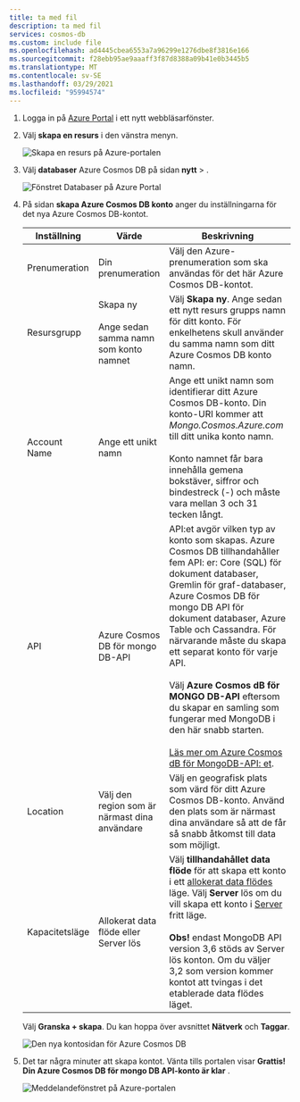 ```yaml
---
title: ta med fil
description: ta med fil
services: cosmos-db
ms.custom: include file
ms.openlocfilehash: ad4445cbea6553a7a96299e1276dbe8f3816e166
ms.sourcegitcommit: f28ebb95ae9aaaff3f87d8388a09b41e0b3445b5
ms.translationtype: MT
ms.contentlocale: sv-SE
ms.lasthandoff: 03/29/2021
ms.locfileid: "95994574"
---
```

1. Logga in på [Azure Portal](https://portal.azure.com/) i ett nytt webbläsarfönster.

2. Välj **skapa en resurs** i den vänstra menyn.
   
   ![Skapa en resurs på Azure-portalen](./media/cosmos-db-create-dbaccount-mongodb/create-nosql-db-databases-json-tutorial-0.png)
   
3. Välj **databaser** Azure Cosmos DB på sidan **nytt**  >  .
   
   ![Fönstret Databaser på Azure Portal](./media/cosmos-db-create-dbaccount-mongodb/create-nosql-db-databases-json-tutorial-1.png)
   
3. På sidan **skapa Azure Cosmos DB konto** anger du inställningarna för det nya Azure Cosmos DB-kontot. 
 
    Inställning|Värde|Beskrivning
    ---|---|---
    Prenumeration|Din prenumeration|Välj den Azure-prenumeration som ska användas för det här Azure Cosmos DB-kontot. 
    Resursgrupp|Skapa ny<br><br>Ange sedan samma namn som konto namnet|Välj **Skapa ny**. Ange sedan ett nytt resurs grupps namn för ditt konto. För enkelhetens skull använder du samma namn som ditt Azure Cosmos DB konto namn. 
    Account Name|Ange ett unikt namn|Ange ett unikt namn som identifierar ditt Azure Cosmos DB-konto. Din konto-URI kommer att *Mongo.Cosmos.Azure.com* till ditt unika konto namn.<br><br>Konto namnet får bara innehålla gemena bokstäver, siffror och bindestreck (-) och måste vara mellan 3 och 31 tecken långt.
    API|Azure Cosmos DB för mongo DB-API|API:et avgör vilken typ av konto som skapas. Azure Cosmos DB tillhandahåller fem API: er: Core (SQL) för dokument databaser, Gremlin för graf-databaser, Azure Cosmos DB för mongo DB API för dokument databaser, Azure Table och Cassandra. För närvarande måste du skapa ett separat konto för varje API. <br><br>Välj **Azure Cosmos dB för MONGO DB-API**  eftersom du skapar en samling som fungerar med MongoDB i den här snabb starten.<br><br>[Läs mer om Azure Cosmos dB för MongoDB-API: et](../articles/cosmos-db/mongodb-introduction.md).|
    Location|Välj den region som är närmast dina användare|Välj en geografisk plats som värd för ditt Azure Cosmos DB-konto. Använd den plats som är närmast dina användare så att de får så snabb åtkomst till data som möjligt.|
    Kapacitetsläge|Allokerat data flöde eller Server lös|Välj **tillhandahållet data flöde** för att skapa ett konto i ett [allokerat data flödes](../articles/cosmos-db/set-throughput.md) läge. Välj **Server** lös om du vill skapa ett konto i [Server](../articles/cosmos-db/serverless.md) fritt läge.<br><br>**Obs!** endast MongoDB API version 3,6 stöds av Server lös konton. Om du väljer 3,2 som version kommer kontot att tvingas i det etablerade data flödes läget.

    Välj **Granska + skapa**. Du kan hoppa över avsnittet **Nätverk** och **Taggar**. 

    ![Den nya kontosidan för Azure Cosmos DB](./media/cosmos-db-create-dbaccount-mongodb/azure-cosmos-db-create-new-account.png)

4. Det tar några minuter att skapa kontot. Vänta tills portalen visar **Grattis! Din Azure Cosmos DB för mongo DB API-konto är klar** .

    ![Meddelandefönstret på Azure-portalen](./media/cosmos-db-create-dbaccount-mongodb/azure-cosmos-db-account-created.png)
